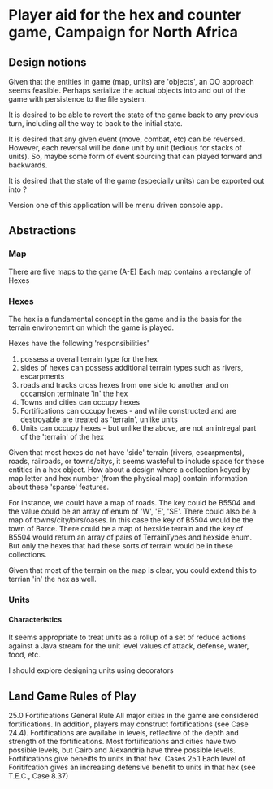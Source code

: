 # Player aid for the hex and counter game, Campaign for North Africa

## Design notions
Given that the entities in game (map, units) are 'objects', an OO approach seems feasible.
Perhaps serialize the actual objects into and out of the game with persistence to the file system.

It is desired to be able to revert the state of the game back to any previous turn, including
all the way to back to the initial state. 

It is desired that any given event (move, combat, etc) can be reversed. However, each reversal will 
be done unit by unit (tedious for stacks of units). So, maybe some form of event sourcing that can played
forward and backwards.

It is desired that the state of the game (especially units) can be exported out into ?

Version one of this application will be menu driven console app.  

## Abstractions

### Map
There are five maps to the game (A-E)
Each map contains a rectangle of Hexes
### Hexes
The hex is a fundamental concept in the game and is the basis for the terrain environemnt
on which the game is played.

Hexes have the following 'responsibilities'
1. possess a overall terrain type for the hex
2. sides of hexes can possess additional terrain types such as rivers, escarpments
3. roads and tracks cross hexes from one side to another and on occansion terminate 'in' the hex
4. Towns and cities can occupy hexes
5. Fortifications can occupy hexes - and while constructed and are destroyable are treated as 'terrain',
unlike units
6. Units can occupy hexes - but unlike the above, are not an intregal part of the 'terrain' of the hex

Given that most hexes do not have 'side' terrain (rivers, escarpments), roads, railroads, or towns/citys, 
it seems wasteful to include space for these entities in a hex object. How about a design where a collection 
keyed by map letter and hex number (from the physical map) contain information about these 'sparse' features.

For instance, we could have a map of roads. The key could be B5504 and the value could be an array of enum 
of 'W', 'E', 'SE'. There could also be a map of towns/city/birs/oases. In this case the key of B5504 would be 
the town of Barce. There could be a map of hexside terrain and the key of B5504 would return an array of pairs 
of TerrainTypes and hexside enum. But only the hexes that had these sorts of terrain would be in these collections. 

Given that most of the terrain on the map is clear, you could extend this to terrian 'in' the hex as well.




### Units
#### Characteristics
It seems appropriate to treat units as a rollup of a set of reduce actions against a Java stream for the 
unit level values of attack, defense, water, food, etc. 

I should explore designing units using decorators



## Land Game Rules of Play

25.0 Fortifications
General Rule
All major cities in the game are considered fortifications. In addition, players may construct 
fortifications (see Case 24.4). Fortifications are availabe in levels, reflective of the depth and
strength of the fortifications. Most fortiifications and cities have two possible levels, but Cairo
and Alexandria have three possible levels. Fortifications give beneifts to units in that hex.
Cases
25.1 Each level of Foritifcation gives an increasing defensive benefit to units in that hex 
(see T.E.C., Case 8.37)